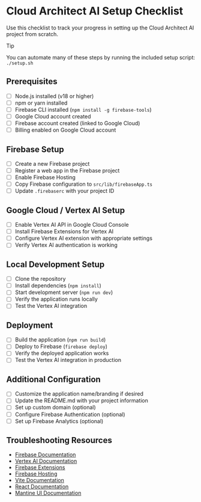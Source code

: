 # Cloud Architect AI Setup Checklist

Use this checklist to track your progress in setting up the Cloud Architect AI project from scratch.

> [!TIP]
> You can automate many of these steps by running the included setup script: `./setup.sh`

## Prerequisites

- [ ] Node.js installed (v18 or higher)
- [ ] npm or yarn installed
- [ ] Firebase CLI installed (`npm install -g firebase-tools`)
- [ ] Google Cloud account created
- [ ] Firebase account created (linked to Google Cloud)
- [ ] Billing enabled on Google Cloud account

## Firebase Setup

- [ ] Create a new Firebase project
- [ ] Register a web app in the Firebase project
- [ ] Enable Firebase Hosting
- [ ] Copy Firebase configuration to `src/lib/firebaseApp.ts`
- [ ] Update `.firebaserc` with your project ID

## Google Cloud / Vertex AI Setup

- [ ] Enable Vertex AI API in Google Cloud Console
- [ ] Install Firebase Extensions for Vertex AI
- [ ] Configure Vertex AI extension with appropriate settings
- [ ] Verify Vertex AI authentication is working

## Local Development Setup

- [ ] Clone the repository
- [ ] Install dependencies (`npm install`)
- [ ] Start development server (`npm run dev`)
- [ ] Verify the application runs locally
- [ ] Test the Vertex AI integration

## Deployment

- [ ] Build the application (`npm run build`)
- [ ] Deploy to Firebase (`firebase deploy`)
- [ ] Verify the deployed application works
- [ ] Test the Vertex AI integration in production

## Additional Configuration

- [ ] Customize the application name/branding if desired
- [ ] Update the README.md with your project information
- [ ] Set up custom domain (optional)
- [ ] Configure Firebase Authentication (optional)
- [ ] Set up Firebase Analytics (optional)

## Troubleshooting Resources

- [Firebase Documentation](https://firebase.google.com/docs)
- [Vertex AI Documentation](https://cloud.google.com/vertex-ai/docs)
- [Firebase Extensions](https://firebase.google.com/docs/extensions)
- [Firebase Hosting](https://firebase.google.com/docs/hosting)
- [Vite Documentation](https://vitejs.dev/guide/)
- [React Documentation](https://reactjs.org/docs/getting-started.html)
- [Mantine UI Documentation](https://mantine.dev/)
